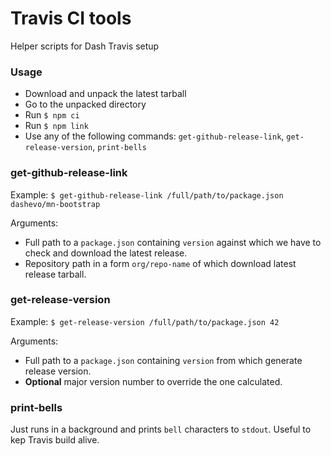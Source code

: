 # Travis CI tools

Helper scripts for Dash Travis setup

### Usage

- Download and unpack the latest tarball
- Go to the unpacked directory
- Run `$ npm ci`
- Run `$ npm link`
- Use any of the following commands: `get-github-release-link`, `get-release-version`, `print-bells`

### get-github-release-link

Example: `$ get-github-release-link /full/path/to/package.json dashevo/mn-bootstrap`

Arguments:

- Full path to a `package.json` containing `version` against which we have to check and download the latest release.
- Repository path in a form `org/repo-name` of which download latest release tarball.  

### get-release-version

Example: `$ get-release-version /full/path/to/package.json 42`

Arguments:

- Full path to a `package.json` containing `version` from which generate release version.
- **Optional** major version number to override the one calculated.

### print-bells

Just runs in a background and prints `bell` characters to `stdout`. Useful to kep Travis build alive.
